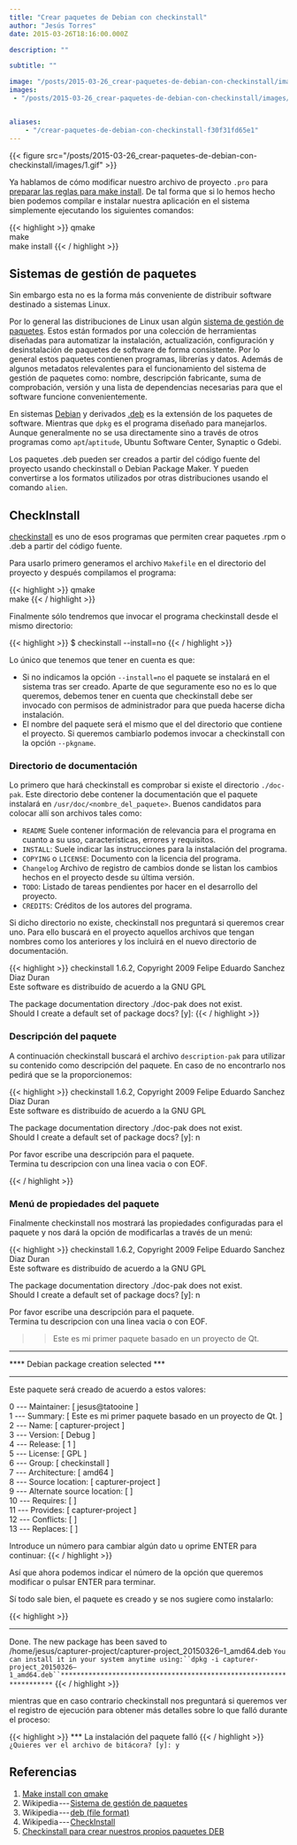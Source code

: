 ```yaml
---
title: "Crear paquetes de Debian con checkinstall"
author: "Jesús Torres"
date: 2015-03-26T18:16:00.000Z

description: ""

subtitle: ""

image: "/posts/2015-03-26_crear-paquetes-de-debian-con-checkinstall/images/1.gif" 
images:
 - "/posts/2015-03-26_crear-paquetes-de-debian-con-checkinstall/images/1.gif" 


aliases:
    - "/crear-paquetes-de-debian-con-checkinstall-f30f31fd65e1"
---
```


{{< figure src="/posts/2015-03-26_crear-paquetes-de-debian-con-checkinstall/images/1.gif" >}}

Ya hablamos de cómo modificar nuestro archivo de proyecto `.pro` para [preparar las reglas para make install](https://jmtorres.webs.ull.es/me/2013/04/make-install-con-qmake/).
De tal forma que si lo hemos hecho bien podemos compilar e instalar nuestra aplicación en el sistema simplemente ejecutando los siguientes comandos:

{{< highlight >}}
qmake  
make  
make install
{{< / highlight >}}

## Sistemas de gestión de paquetes

Sin embargo esta no es la forma más conveniente de distribuir software destinado a sistemas Linux.

Por lo general las distribuciones de Linux usan algún [sistema de gestión de paquetes](http://es.wikipedia.org/wiki/Sistema_de_gesti%C3%B3n_de_paquetes).
Estos están formados por una colección de herramientas diseñadas para automatizar la instalación, actualización, configuración y desinstalación de paquetes de software de forma consistente.
Por lo general estos paquetes contienen programas, librerías y datos.
Además de algunos metadatos relevalentes para el funcionamiento del sistema de gestión de paquetes como: nombre, descripción fabricante, suma de comprobación, versión y una lista de dependencias necesarias para que el software funcione convenientemente.

En sistemas [Debian](https://www.debian.org) y derivados [.deb](http://en.wikipedia.org/wiki/Deb_%28file_format%29) es la extensión de los paquetes de software.
Mientras que `dpkg` es el programa diseñado para manejarlos.
Aunque generalmente no se usa directamente sino a través de otros programas como `apt`/`aptitude`, Ubuntu Software Center, Synaptic o Gdebi.

Los paquetes .deb pueden ser creados a partir del código fuente del proyecto usando checkinstall o Debian Package Maker.
Y pueden convertirse a los formatos utilizados por otras distribuciones usando el comando `alien`.

## CheckInstall

[checkinstall](http://en.wikipedia.org/wiki/CheckInstall) es uno de esos programas que permiten crear paquetes .rpm o .deb a partir del código fuente.

Para usarlo primero generamos el archivo `Makefile` en el directorio del proyecto y después compilamos el programa:

{{< highlight >}}
qmake  
make
{{< / highlight >}}

Finalmente sólo tendremos que invocar el programa checkinstall desde el mismo directorio:

{{< highlight >}}
$ checkinstall --install=no
{{< / highlight >}}

Lo único que tenemos que tener en cuenta es que:

*   Si no indicamos la opción `--install=no` el paquete se instalará en el sistema tras ser creado.
Aparte de que seguramente eso no es lo que queremos, debemos tener en cuenta que checkinstall debe ser invocado con permisos de administrador para que pueda hacerse dicha instalación.
*   El nombre del paquete será el mismo que el del directorio que contiene el proyecto.
Si queremos cambiarlo podemos invocar a checkinstall con la opción `--pkgname`.

### Directorio de documentación

Lo primero que hará checkinstall es comprobar si existe el directorio `./doc-pak`.
Este directorio debe contener la documentación que el paquete instalará en `/usr/doc/<nombre_del_paquete>`.
Buenos candidatos para colocar allí son archivos tales como:

*   `README`
Suele contener información de relevancia para el programa en cuanto a su uso, características, errores y requisitos.
*   `INSTALL`:
Suele indicar las instrucciones para la instalación del programa.
*   `COPYING` o `LICENSE`:
Documento con la licencia del programa.
*   `Changelog`
Archivo de registro de cambios donde se listan los cambios hechos en el proyecto desde su última versión.
*   `TODO`:
Listado de tareas pendientes por hacer en el desarrollo del proyecto.
*   `CREDITS`:
Créditos de los autores del programa.

Si dicho directorio no existe, checkinstall nos preguntará si queremos crear uno.
Para ello buscará en el proyecto aquellos archivos que tengan nombres como los anteriores y los incluirá en el nuevo directorio de documentación.

{{< highlight >}}
checkinstall 1.6.2, Copyright 2009 Felipe Eduardo Sanchez Diaz Duran   
Este software es distribuído de acuerdo a la GNU GPL  

The package documentation directory ./doc-pak does not exist.   
Should I create a default set of package docs? [y]:
{{< / highlight >}}

### Descripción del paquete

A continuación checkinstall buscará el archivo `description-pak` para utilizar su contenido como descripción del paquete.
En caso de no encontrarlo nos pedirá que se la proporcionemos:

{{< highlight >}}
checkinstall 1.6.2, Copyright 2009 Felipe Eduardo Sanchez Diaz Duran  
Este software es distribuído de acuerdo a la GNU GPL  

The package documentation directory ./doc-pak does not exist.   
Should I create a default set of package docs? [y]: n  

Por favor escribe una descripción para el paquete.  
Termina tu descripcion con una linea vacia o con EOF.  
>> 
{{< / highlight >}}

### Menú de propiedades del paquete

Finalmente checkinstall nos mostrará las propiedades configuradas para el paquete y nos dará la opción de modificarlas a través de un menú:

{{< highlight >}}
checkinstall 1.6.2, Copyright 2009 Felipe Eduardo Sanchez Diaz Duran  
Este software es distribuído de acuerdo a la GNU GPL  

The package documentation directory ./doc-pak does not exist.   
Should I create a default set of package docs? [y]: n  

Por favor escribe una descripción para el paquete.  
Termina tu descripcion con una linea vacia o con EOF.  
>> Este es mi primer paquete basado en un proyecto de Qt.  
>>  

*****************************************  
**** Debian package creation selected ***  
*****************************************  

Este paquete será creado de acuerdo a estos valores:  

0 --- Maintainer: [ jesus@tatooine ]  
1 --- Summary: [ Este es mi primer paquete basado en un proyecto de Qt. ]  
2 --- Name: [ capturer-project ]  
3 --- Version: [ Debug ]  
4 --- Release: [ 1 ]  
5 --- License: [ GPL ]  
6 --- Group: [ checkinstall ]  
7 --- Architecture: [ amd64 ]  
8 --- Source location: [ capturer-project ]  
9 --- Alternate source location: [ ]  
10 --- Requires: [ ]  
11 --- Provides: [ capturer-project ]  
12 --- Conflicts: [ ]  
13 --- Replaces: [ ]  

Introduce un número para cambiar algún dato u oprime ENTER para continuar:
{{< / highlight >}}

Así que ahora podemos indicar el número de la opción que queremos modificar o pulsar ENTER para terminar.

Sí todo sale bien, el paquete es creado y se nos sugiere como instalarlo:

{{< highlight >}}
********************************************************************  

Done. The new package has been saved to  
/home/jesus/capturer-project/capturer-project_20150326–1_amd64.deb
`You can install it in your system anytime using:``dpkg -i capturer-project_20150326–1_amd64.deb``********************************************************************`
{{< / highlight >}}

mientras que en caso contrario checkinstall nos preguntará si queremos ver el registro de ejecución para obtener más detalles sobre lo que falló durante el proceso:

{{< highlight >}}
*** La instalación del paquete falló
{{< / highlight >}}`¿Quieres ver el archivo de bitácora? [y]: y`

## Referencias

1.  [Make install con qmake](https://jmtorres.webs.ull.es/me/2013/04/make-install-con-qmake/)
2.  Wikipedia --- [Sistema de gestión de paquetes](http://es.wikipedia.org/wiki/Sistema_de_gesti%C3%B3n_de_paquetes)
3.  Wikipedia --- [deb (file format)](http://en.wikipedia.org/wiki/Deb_%28file_format%29)
4.  Wikipedia --- [CheckInstall](http://en.wikipedia.org/wiki/CheckInstall)
5.  [Checkinstall para crear nuestros propios paquetes DEB](http://linuxgnublog.org/checkinstall-para-crear-nuestros-propios-paquetes-deb)
